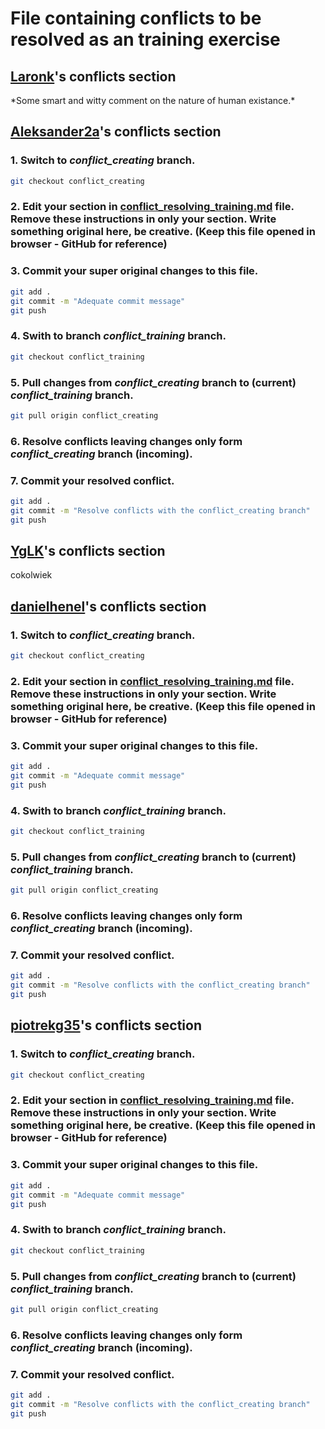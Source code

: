 # File containing conflicts to be resolved as an training exercise

## [Laronk](https://github.com/Laronk)'s conflicts section

\*Some smart and witty comment on the nature of human existance.\*

## [Aleksander2a](https://github.com/Aleksander2a)'s conflicts section

### 1. Switch to _conflict_creating_ branch.
  ```sh
  git checkout conflict_creating
  ```

### 2. Edit your section in [conflict_resolving_training.md](conflict_resolving_training.md) file. Remove these instructions in only your section. Write something original here, be creative. (Keep this file opened in browser - GitHub for reference) 

### 3. Commit your super original changes to this file.

  ```sh
  git add .
  git commit -m "Adequate commit message"
  git push
  ```

### 4. Swith to branch _conflict_training_ branch.

  ```sh
  git checkout conflict_training
  ```
### 5. Pull changes from _conflict_creating_ branch to (current) _conflict_training_ branch.

  ```sh
  git pull origin conflict_creating
  ```
### 6. Resolve conflicts leaving changes only form _conflict_creating_ branch (incoming). 

### 7. Commit your resolved conflict.

  ```sh
  git add .
  git commit -m "Resolve conflicts with the conflict_creating branch"
  git push
  ```
  
## [YgLK](https://github.com/YgLK)'s conflicts section
cokolwiek 
## [danielhenel](https://github.com/danielhenel)'s conflicts section

### 1. Switch to _conflict_creating_ branch.
  ```sh
  git checkout conflict_creating
  ```

### 2. Edit your section in [conflict_resolving_training.md](conflict_resolving_training.md) file. Remove these instructions in only your section. Write something original here, be creative. (Keep this file opened in browser - GitHub for reference) 

### 3. Commit your super original changes to this file.

  ```sh
  git add .
  git commit -m "Adequate commit message"
  git push
  ```

### 4. Swith to branch _conflict_training_ branch.

  ```sh
  git checkout conflict_training
  ```
### 5. Pull changes from _conflict_creating_ branch to (current) _conflict_training_ branch.

  ```sh
  git pull origin conflict_creating
  ```
### 6. Resolve conflicts leaving changes only form _conflict_creating_ branch (incoming). 

### 7. Commit your resolved conflict.

  ```sh
  git add .
  git commit -m "Resolve conflicts with the conflict_creating branch"
  git push
  ```

## [piotrekg35](https://github.com/piotrekg35)'s conflicts section

### 1. Switch to _conflict_creating_ branch.
  ```sh
  git checkout conflict_creating
  ```

### 2. Edit your section in [conflict_resolving_training.md](conflict_resolving_training.md) file. Remove these instructions in only your section. Write something original here, be creative. (Keep this file opened in browser - GitHub for reference) 

### 3. Commit your super original changes to this file.

  ```sh
  git add .
  git commit -m "Adequate commit message"
  git push
  ```

### 4. Swith to branch _conflict_training_ branch.

  ```sh
  git checkout conflict_training
  ```
### 5. Pull changes from _conflict_creating_ branch to (current) _conflict_training_ branch.

  ```sh
  git pull origin conflict_creating
  ```
### 6. Resolve conflicts leaving changes only form _conflict_creating_ branch (incoming). 

### 7. Commit your resolved conflict.

  ```sh
  git add .
  git commit -m "Resolve conflicts with the conflict_creating branch"
  git push
  ```
